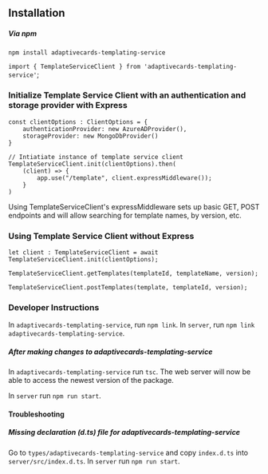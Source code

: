 ## Installation

##### Via npm 

`npm install adaptivecards-templating-service`

`import { TemplateServiceClient } from 'adaptivecards-templating-service'`;



###  Initialize Template Service Client with an authentication and storage provider with Express

```
const clientOptions : ClientOptions = {
	authenticationProvider: new AzureADProvider(),
	storageProvider: new MongoDbProvider()
}

// Intiatiate instance of template service client
TemplateServiceClient.init(clientOptions).then(
	(client) => { 
		app.use("/template", client.expressMiddleware());
	}
)
```

Using TemplateServiceClient's expressMiddleware sets up basic GET, POST endpoints and will allow searching for template names, by version, etc.

### Using Template Service Client without Express

```
let client : TemplateServiceClient = await TemplateServiceClient.init(clientOptions);

TemplateServiceClient.getTemplates(templateId, templateName, version);

TemplateServiceClient.postTemplates(template, templateId, version);
```

### Developer Instructions

In `adaptivecards-templating-service`, run `npm link`.
In `server`, run `npm link adaptivecards-templating-service`.

##### After making changes to adaptivecards-templating-service
In `adaptivecards-templating-service` run `tsc`.
The web server will now be able to access the newest version of the package.

In `server` run `npm run start`.

#### Troubleshooting
##### Missing declaration (d.ts) file for adaptivecards-templating-service
Go to `types/adaptivecards-templating-service` and copy `index.d.ts` into `server/src/index.d.ts`.
In `server` run `npm run start`.